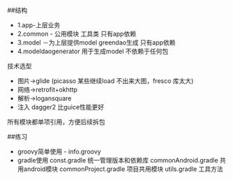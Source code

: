 
##结构
- 1.app-上层业务 
- 2.common - 公用模块 工具类 只有app依赖 
- 3.model －为上层提供model greendao生成 只有app依赖 
- 4.modeldaogenerator 用于生成model 不依赖于任何包 

技术选型
- 图片->glide (picasso 某些继续load 不出来大图，fresco 库太大)
- 网络->retrofit+okhttp
- 解析->logansquare
- 注入 dagger2 比guice性能更好

所有模块都单项引用，方便后续拆包

##练习
- groovy简单使用 - info.groovy
- gradle使用
  const.gradle 统一管理版本和依赖库
  commonAndroid.gradle 共用android模块
  commonProject.gradle  项目共用模块
  utils.gradle 工具方法

